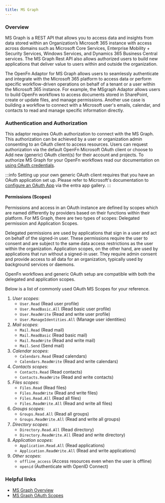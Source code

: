 ```yaml
---
title: MS Graph
---
```


### Overview

MS Graph is a REST API that allows you to access data and insights from data stored within an 
Organization’s Microsoft 365 instance with access across domains such as Microsoft Core Services, 
Enterprise Mobility + Security Services, Windows Services, and Dynamics 365 Business Central services. 
The MS Graph Rest API also allows authorized users to build new applications that deliver value to 
users within and outside the organization. 

The OpenFn Adaptor for MS Graph allows users to seamlessly authenticate and integrate with the Microsoft 365 
platform to access data or perform specific workflow-driven operations on behalf of a tenant or a 
user within the Microsoft 365 instance.  For example, the MSgraph Adaptor allows users to build 
OpenFn workflows to access documents stored in SharePoint, create or update files, and manage 
permissions. Another use case is building a workflow to connect with a Microsoft user's emails, 
calendar, and contacts to read and manage specific information directly.


### Authentication and Authorization

This adaptor requires OAuth authorization to connect with the MS Graph. This authorization can be achieved 
by a user or organization admin consenting to an OAuth client to access resources. Users can request 
authorization via the default OpenFn Microsoft OAuth client or choose to Add new (generic) OAuth client(s) 
for their account and projects. To authorize MS Graph for your OpenFn workflows read our documentation on
[using OAuth credentials](/documentation/build/credentials#use-oauth2-credentials). 

:::info 
Setting up your own generic OAuth client requires that you have an OAuth application set up. 
Please refer to Microsoft's documentation to [configure an OAuth App](https://learn.microsoft.com/en-us/entra/identity/saas-apps/openidoauth-tutorial)
via the entra app gallery.
:::

#### Permissions (Scopes)
Permissions and access in an OAuth instance are defined by scopes which are named differently by providers based 
on their functions within their platform. For MS Graph, there are two types of scopes: Delegated permission and 
Application Scopes. 

Delegated permissions are used by applications that sign in a user and act on behalf of the signed-in user. These 
permissions require the user to consent and are subject to the same data access restrictions as the user 
within the organization. Application scopes, on the other hand, are used by applications that run without a 
signed-in user. They require admin consent and provide access to all data for an organization, typically 
used by background services or daemons. 

OpenFn workflows and generic OAuth setup are compatible with both the delegated and application scopes. 

Below is a list of commonly used OAuth MS Scopes for your reference. 

1. _User scopes_:
   - `User.Read` (Read user profile)
   - `User.ReadBasic.All` (Read basic user profile)
   - `User.ReadWrite` (Read and write user profile)
   - `User.ManageIdentities.All` (Manage user identities)
2. _Mail scopes_:
   - `Mail.Read` (Read mail)
   - `Mail.ReadBasic` (Read basic mail)
   - `Mail.ReadWrite` (Read and write mail)
   - `Mail.Send` (Send mail)
3. _Calendar scopes_:
   - `Calendars.Read` (Read calendars)
   - `Calendars.ReadWrite` (Read and write calendars)
4. _Contacts scopes_:
   - `Contacts.Read` (Read contacts)
   - `Contacts.ReadWrite` (Read and write contacts)
5. _Files scopes_:
   - `Files.Read` (Read files)
   - `Files.ReadWrite` (Read and write files)
   - `Files.Read.All` (Read all files)
   - `Files.ReadWrite.All` (Read and write all files)
6. _Groups scopes_:
   - `Groups.Read.All` (Read all groups)
   - `Groups.ReadWrite.All` (Read and write all groups)
7. _Directory scopes_:
   - `Directory.Read.All` (Read directory)
   - `Directory.ReadWrite.All` (Read and write directory)
8. _Application scopes_:
   - `Application.Read.All` (Read applications)
   - `Application.ReadWrite.All` (Read and write applications)
9. _Other scopes_:
   - `offline_access` (Access resources even when the user is offline)
   - `openid` (Authenticate with OpenID Connect)

### Helpful links
- [MS Graph Overview](https://learn.microsoft.com/en-us/graph/overview)
- [MS Graph OAuth Scopes](https://learn.microsoft.com/en-us/entra/identity-platform/scopes-oidc)
